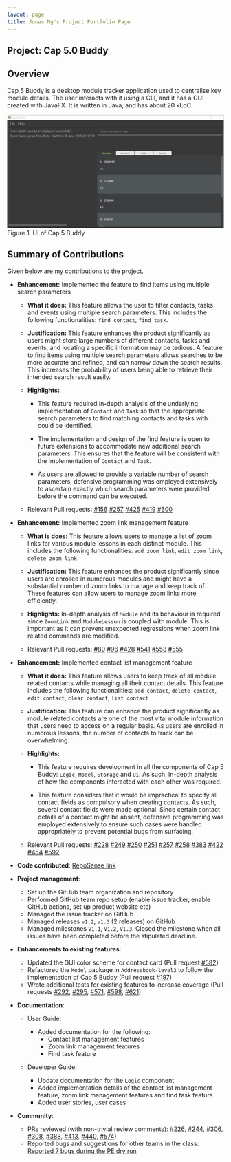 ```yaml
---
layout: page
title: Jonas Ng's Project Portfolio Page
---
```


## Project: Cap 5.0 Buddy

## Overview

Cap 5 Buddy is a desktop module tracker application used to centralise key module details. The user interacts with it using a CLI, and it has a GUI created with JavaFX. It is written in Java, and has about 20 kLoC.

![Ui](../images/Ui.png)
Figure 1. UI of Cap 5 Buddy

## Summary of Contributions

Given below are my contributions to the project.

* **Enhancement:** Implemented the feature to find items using multiple search parameters

  * **What it does:** This feature allows the user to filter contacts, tasks and events using multiple search parameters. 
                  This includes the following functionalities: `find contact`, `find task`.
  
  * **Justification:** This feature enhances the product significantly as users might store large numbers of different contacts, tasks and events, and locating a specific 
                   information may be tedious. A feature to find items using multiple search parameters allows searches to be more accurate and refined, 
                   and can narrow down the search results. This increases the probability of users being able to retrieve their intended search result easily.
  
  * **Highlights:** 
  
    * This feature required in-depth analysis of the underlying implementation of `Contact` and `Task` so that the appropriate 
      search parameters to find matching contacts and tasks with could be identified.
    
    * The implementation and design of the find feature is open to future extensions to accommodate new additional search parameters.
      This ensures that the feature will be consistent with the implementation of `Contact` and `Task`.
      
    * As users are allowed to provide a variable number of search parameters, defensive programming was employed extensively
      to ascertain exactly which search parameters were provided before the command can be executed.
    
  * Relevant Pull requests: [\#156](https://github.com/AY2021S1-CS2103T-F12-3/tp/pull/156)
                            [\#257](https://github.com/AY2021S1-CS2103T-F12-3/tp/pull/257)
                            [\#425](https://github.com/AY2021S1-CS2103T-F12-3/tp/pull/425)
                            [\#419](https://github.com/AY2021S1-CS2103T-F12-3/tp/pull/419)
                            [\#600](https://github.com/AY2021S1-CS2103T-F12-3/tp/pull/600)

* **Enhancement:** Implemented zoom link management feature

  * **What is does:** This feature allows users to manage a list of zoom links for various module lessons in each distinct module.
                  This includes the following functionalities: `add zoom link`, `edit zoom link`, `delete zoom link`
  
  * **Justification:** This feature enhances the product significantly since users are enrolled in numerous modules 
                   and might have a substantial number of zoom links to manage and keep track of. These features can allow users to manage zoom links more efficiently.
  
  * **Highlights:** In-depth analysis of `Module` and its behaviour is required since `ZoomLink` and `ModuleLesson` is coupled with module.
                This is important as it can prevent unexpected regressions when zoom link related commands are modified.
 
  * Relevant Pull requests: [\#80](https://github.com/AY2021S1-CS2103T-F12-3/tp/pull/80)
                            [\#96](https://github.com/AY2021S1-CS2103T-F12-3/tp/pull/96)
                            [\#428](https://github.com/AY2021S1-CS2103T-F12-3/tp/pull/428)
                            [\#541](https://github.com/AY2021S1-CS2103T-F12-3/tp/pull/541)
                            [\#553](https://github.com/AY2021S1-CS2103T-F12-3/tp/pull/553)
                            [\#555](https://github.com/AY2021S1-CS2103T-F12-3/tp/pull/555)
  
* **Enhancement:** Implemented contact list management feature

  * **What it does:** This feature allows users to keep track of all module related contacts while managing all their contact details.
                  This feature includes the following functionalities: `add contact`, `delete contact`, `edit contact`, `clear contact`, `list contact`

  * **Justification:** This feature can enhance the product significantly as module related contacts are one of the most vital module information
                   that users need to access on a regular basis. As users are enrolled in numorous lessons, the number of contacts to track can be overwhelming. 
                   
  * **Highlights:**
    
    * This feature requires development in all the components of Cap 5 Buddy: `Logic`, `Model`, `Storage` and `Ui`. As such,
      in-depth analysis of how the components interacted with each other was required.
      
    * This feature considers that it would be impractical to specify all contact fields as compulsory when creating contacts. As such, several contact fields were made optional.
      Since certain contact details of a contact might be absent, defensive programming was employed extensively to ensure such cases were handled appropriately 
      to prevent potential bugs from surfacing.
      
  * Relevant Pull requests: [\#228](https://github.com/AY2021S1-CS2103T-F12-3/tp/pull/228)
                            [\#249](https://github.com/AY2021S1-CS2103T-F12-3/tp/pull/249)
                            [\#250](https://github.com/AY2021S1-CS2103T-F12-3/tp/pull/250)
                            [\#251](https://github.com/AY2021S1-CS2103T-F12-3/tp/pull/251)
                            [\#257](https://github.com/AY2021S1-CS2103T-F12-3/tp/pull/257)
                            [\#258](https://github.com/AY2021S1-CS2103T-F12-3/tp/pull/258)
                            [\#383](https://github.com/AY2021S1-CS2103T-F12-3/tp/pull/383)
                            [\#422](https://github.com/AY2021S1-CS2103T-F12-3/tp/pull/422)
                            [\#454](https://github.com/AY2021S1-CS2103T-F12-3/tp/pull/454) 
                            [\#592](https://github.com/AY2021S1-CS2103T-F12-3/tp/pull/592)


* **Code contributed**: [RepoSense link](https://nus-cs2103-ay2021s1.github.io/tp-dashboard/#breakdown=true&search=jonasngs)

* **Project management**:
  * Set up the GitHub team organization and repository
  * Performed GitHub team repo setup (enable issue tracker, enable GitHub actions, set up product website etc) 
  * Managed the issue tracker on GitHub
  * Managed releases `v1.2`, `v1.3` (2 releases) on GitHub
  * Managed milestones `V1.1`, `V1.2`, `V1.3`. Closed the milestone when all issues have been completed before the stipulated deadline.

* **Enhancements to existing features**:
  * Updated the GUI color scheme for contact card (Pull request [\#582](https://github.com/AY2021S1-CS2103T-F12-3/tp/pull/582))
  * Refactored the `Model` package in `Addressbook-level3` to follow the implementation of Cap 5 Buddy (Pull request [\#197](https://github.com/AY2021S1-CS2103T-F12-3/tp/pull/197))
  * Wrote additional tests for existing features to increase coverage 
    (Pull requests [\#292](https://github.com/AY2021S1-CS2103T-F12-3/tp/pull/292), 
                   [\#295](https://github.com/AY2021S1-CS2103T-F12-3/tp/pull/295),
                   [\#571](https://github.com/AY2021S1-CS2103T-F12-3/tp/pull/571),
                   [\#598](https://github.com/AY2021S1-CS2103T-F12-3/tp/pull/598),
                   [\#621](https://github.com/AY2021S1-CS2103T-F12-3/tp/pull/621))

* **Documentation**:

  * User Guide:
    * Added documentation for the following:
      * Contact list management features
      * Zoom link management features 
      * Find task feature
    
  * Developer Guide:
    * Update documentation for the `Logic` component
    * Added implementation details of the contact list management feature, zoom link management features and find task feature.
    * Added user stories, user cases

* **Community**:
  * PRs reviewed (with non-trivial review comments): [\#226](https://github.com/AY2021S1-CS2103T-F12-3/tp/pull/226), 
                                                     [\#244](https://github.com/AY2021S1-CS2103T-F12-3/tp/pull/244), 
                                                     [\#306](https://github.com/AY2021S1-CS2103T-F12-3/tp/pull/306), 
                                                     [\#308](https://github.com/AY2021S1-CS2103T-F12-3/tp/pull/308),
                                                     [\#388](https://github.com/AY2021S1-CS2103T-F12-3/tp/pull/388),
                                                     [\#413](https://github.com/AY2021S1-CS2103T-F12-3/tp/pull/413),
                                                     [\#440](https://github.com/AY2021S1-CS2103T-F12-3/tp/pull/440),
                                                     [\#574](https://github.com/AY2021S1-CS2103T-F12-3/tp/pull/574))
  * Reported bugs and suggestions for other teams in the class: [Reported 7 bugs during the PE dry run](https://github.com/jonasngs/ped/issues)
